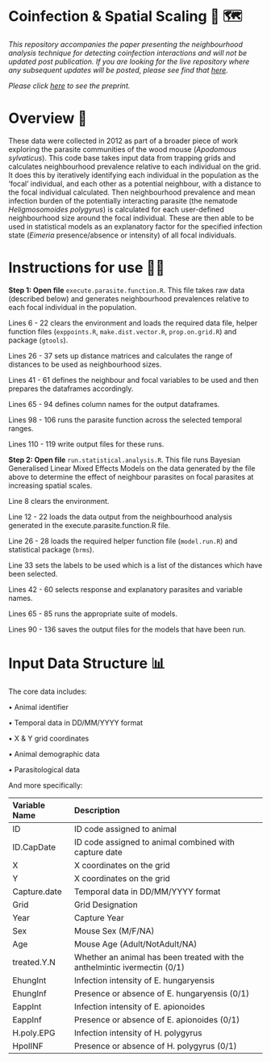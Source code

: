 # Coinfection & Spatial Scaling 🦠 🗺️

*This repository accompanies the paper presenting the neighbourhood analysis technique for detecting coinfection interactions and will not be updated post publication. If you are looking for the live repository where any subsequent updates will be posted, please see find that  [here](https://github.com/shaunkeegan/coinfection_spatial_scaling).*

*Please click [here](https://www.biorxiv.org/content/10.1101/2023.06.21.545944v1) to see the preprint.*

# **Overview 📄**

These data were collected in 2012 as part of a broader piece of work exploring the parasite communities of the wood mouse (_Apodomous sylvaticus_). This code base takes input data from trapping grids and calculates neighbourhood prevalence relative to each individual on the grid. It does this by iteratively identifying each individual in the population as the ‘focal’ individual, and each other as a potential neighbour, with a distance to the focal individual calculated. Then neighbourhood prevalence and mean infection burden of the potentially interacting parasite (the nematode _Heligmosomoides polygyrus_) is calculated for each user-defined neighbourhood size around the focal individual. These are then able to be used in statistical models as an explanatory factor for the specified infection state (_Eimeria_ presence/absence or intensity) of all focal individuals.

# Instructions for use 🧑‍🏫

**Step 1: Open file** `execute.parasite.function.R`. This file takes raw data (described below) and generates neighbourhood prevalences relative to each focal individual in the population.

Lines 6 - 22 clears the environment and loads the required data file, helper function files (`exppoints.R`, `make.dist.vector.R`, `prop.on.grid.R`) and package (`gtools`).

Lines 26 - 37 sets up distance matrices and calculates the range of distances to be used as neighbourhood sizes.

Lines 41 - 61 defines the neighbour and focal variables to be used and then prepares the dataframes accordingly.

Lines 65 - 94 defines column names for the output dataframes.

Lines 98 - 106 runs the parasite function across the selected temporal ranges.

Lines 110 - 119 write output files for these runs.



**Step 2: Open file** `run.statistical.analysis.R`. This file runs Bayesian Generalised Linear Mixed Effects Models on the data generated by the file above to determine the effect of neighbour parasites on focal parasites at increasing spatial scales. 

Line 8 clears the environment.

Line 12 - 22 loads the data output from the neighbourhood analysis generated in the execute.parasite.function.R file.

Line 26 - 28 loads the required helper function file (`model.run.R`) and statistical package (`brms`).

Line 33 sets the labels to be used which is a list of the distances which have been selected.

Lines 42 - 60 selects response and explanatory parasites and variable names.

Lines 65 - 85 runs the appropriate suite of models.

Lines 90 - 136 saves the output files for the models that have been run.




# Input Data Structure 📊

The core data includes:

•	Animal identifier

•	Temporal data in DD/MM/YYYY format

•	X & Y grid coordinates

•	Animal demographic data

•	Parasitological data


And more specifically:


| Variable Name | Description  |
| :---          | :--- |
| ID            | ID code assigned to animal |
| ID.CapDate    | ID code assigned to animal combined with capture date |
| X             | X coordinates on the grid |
| Y             | X coordinates on the grid |
| Capture.date  | Temporal data in DD/MM/YYYY format |
| Grid          | Grid Designation |
| Year          | Capture Year |
| Sex           | Mouse Sex (M/F/NA) |
| Age           | Mouse Age (Adult/NotAdult/NA) |
| treated.Y.N   | Whether an animal has been treated with the anthelmintic ivermectin (0/1) |
| EhungInt      | Infection intensity of E. hungaryensis |
| EhungInf      | Presence or absence of E. hungaryensis (0/1) |
| EappInt       | Infection intensity of E. apionoides |
| EappInf       | Presence or absence of E. apionoides (0/1)  |
| H.poly.EPG    | Infection intensity of H. polygyrus |
| HpolINF       | Presence or absence of H. polygyrus (0/1)  |






